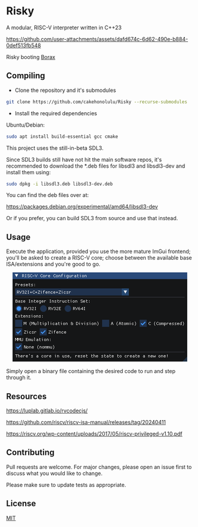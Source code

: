 # Risky

A modular, RISC-V interpreter written in C++23

https://github.com/user-attachments/assets/dafd674c-6d62-490e-b884-0def513fb548

Risky booting [Borax](https://github.com/cakehonolulu/borax)


## Compiling

* Clone the repository and it's submodules

```bash
git clone https://github.com/cakehonolulu/Risky --recurse-submodules
```

* Install the required dependencies

Ubuntu/Debian:

```bash
sudo apt install build-essential gcc cmake
```

This project uses the still-in-beta SDL3.

Since SDL3 builds still have not hit the main software repos, it's recommended to download the *.deb files for libsdl3 and libsdl3-dev and install them using:

```bash
sudo dpkg -i libsdl3.deb libsdl3-dev.deb
```

You can find the deb files over at:

https://packages.debian.org/experimental/amd64/libsdl3-dev

Or if you prefer, you can build SDL3 from source and use that instead.

## Usage

Execute the application, provided you use the more mature ImGui frontend; you'll be asked to create a RISC-V core; choose between the available base ISA/extensions and you're good to go.

<p align="center">
  <img src="resources/coreconf.png" />
</p>

Simply open a binary file containing the desired code to run and step through it.

## Resources

https://luplab.gitlab.io/rvcodecjs/

https://github.com/riscv/riscv-isa-manual/releases/tag/20240411

https://riscv.org/wp-content/uploads/2017/05/riscv-privileged-v1.10.pdf

## Contributing

Pull requests are welcome. For major changes, please open an issue first
to discuss what you would like to change.

Please make sure to update tests as appropriate.

## License

[MIT](https://choosealicense.com/licenses/mit/)
